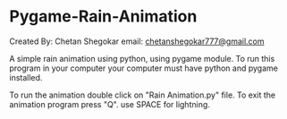 # Pygame-Rain-Animation

Created By:
Chetan Shegokar
email:
chetanshegokar777@gmail.com

A simple rain animation using python, using pygame module.
To run this program in your computer your computer must have python and pygame installed.

To run the animation double click on "Rain Animation.py" file.
To exit the animation program press "Q".
use SPACE for lightning.
